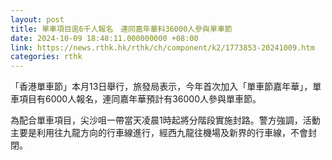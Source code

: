 ```yaml
---
layout: post
title: 單車項目逾6千人報名　連同嘉年華料36000人參與單車節
date: 2024-10-09 18:48:11.000000000 +08:00
link: https://news.rthk.hk/rthk/ch/component/k2/1773853-20241009.htm
categories: rthk
---
```


「香港單車節」本月13日舉行，旅發局表示，今年首次加入「單車節嘉年華」，單車項目有6000人報名，連同嘉年華預計有36000人參與單車節。

為配合單車項目，尖沙咀一帶當天凌晨1時起將分階段實施封路。警方強調，活動主要是利用往九龍方向的行車線進行，經西九龍往機場及新界的行車線，不會封閉。
